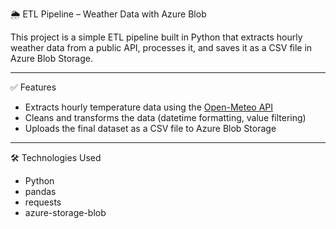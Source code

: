  🌦️ ETL Pipeline – Weather Data with Azure Blob

This project is a simple ETL pipeline built in Python that extracts hourly weather data from a public API, processes it, and saves it as a CSV file in Azure Blob Storage.

---

 ✅ Features

- Extracts hourly temperature data using the [Open-Meteo API](https://open-meteo.com/)
- Cleans and transforms the data (datetime formatting, value filtering)
- Uploads the final dataset as a CSV file to Azure Blob Storage

---

 🛠️ Technologies Used

- Python
- pandas
- requests
- azure-storage-blob
